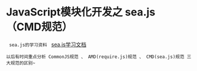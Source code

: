# JavaScript模块化开发之 sea.js （CMD规范）
 
`sea.js的学习资料`
 
 [sea.js学习文档](http://www.zhangxinxu.com/sp/seajs/docs/zh-cn/module-definition.html)
 
 `以后有时间重点分析 CommonJS规范 、 AMD(require.js)规范 、 CMD(sea.js)规范 三大规范的区别~`
